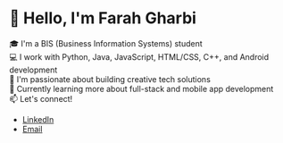 # 👋 Hello, I'm Farah Gharbi

🎓 I'm a BIS (Business Information Systems) student  
💻 I work with Python, Java, JavaScript, HTML/CSS, C++, and Android development  
🌱 I'm passionate about building creative tech solutions  
📱 Currently learning more about full-stack and mobile app development  
📫 Let's connect!  
- [LinkedIn](linkedin.com/in/farah-gharbi-2512b8258/)  
- [Email](farahgharbi16@gmail.com)

